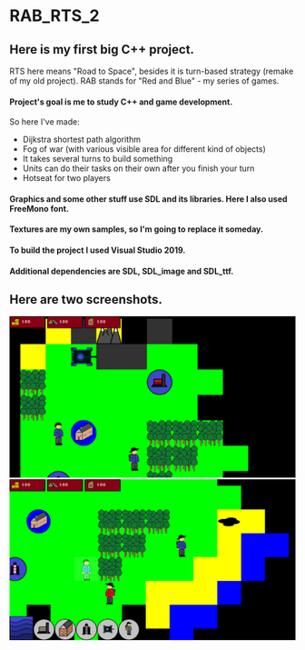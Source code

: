 # RAB_RTS_2
## Here is my first big C++ project. 

RTS here means "Road to Space", besides it is turn-based strategy (remake of my old project).
RAB stands for "Red and Blue" - my series of games.

#### Project's goal is me to study C++ and game development. 
So here I've made:
<ul>
  <li>Dijkstra shortest path algorithm</li>
  <li>Fog of war (with various visible area for different kind of objects)</li>
  <li>It takes several turns to build something</li>
  <li>Units can do their tasks on their own after you finish your turn</li>
  <li>Hotseat for two players</li>
</ul>

#### Graphics and some other stuff use SDL and its libraries. Here I also used FreeMono font.
#### Textures are my own samples, so I'm going to replace it someday.

#### To build the project I used Visual Studio 2019. 
#### Additional dependencies are SDL, SDL_image and SDL_ttf.

## Here are two screenshots. 
<img src="ReadmeFiles/Screenshot1.png">
<img src="ReadmeFiles/Screenshot2.png">
